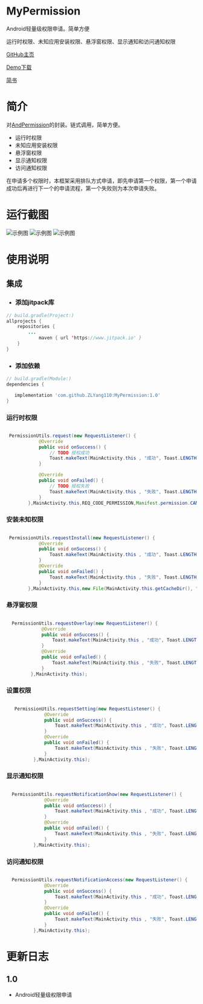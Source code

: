 # MyPermission

Android轻量级权限申请。简单方便

运行时权限、未知应用安装权限、悬浮窗权限、显示通知和访问通知权限


[GitHub主页](https://github.com/ZLYang110/MyPermission)

[Demo下载](https://github.com/ZLYang110/MyPermission/raw/master/app/release/app-release.apk)

[简书](https://www.jianshu.com/p/3c64052e6237)


# 简介

对[AndPermission](https://github.com/yanzhenjie/AndPermission)的封装。链式调用，简单方便。

- 运行时权限
- 未知应用安装权限
- 悬浮窗权限
- 显示通知权限
- 访问通知权限

在申请多个权限时，本框架采用排队方式申请，即先申请第一个权限，第一个申请成功后再进行下一个的申请流程，第一个失败则为本次申请失败。

# 运行截图

![示例图](https://github.com/ZLYang110/MyPermission/blob/master/screenshot/Screenshot_20200503.jpg)
![示例图](https://github.com/ZLYang110/MyPermission/blob/master/screenshot/Screenshot_20200503_164747.jpg)
![示例图](https://github.com/ZLYang110/MyPermission/blob/master/screenshot/Screenshot_20200503_164735.jpg)

# 使用说明

## 集成


- ### 添加jitpack库

```java
// build.gradle(Project:)
allprojects {
    repositories {
        ...
            maven { url 'https://www.jitpack.io' }
    }
}
```

- ### 添加依赖

```groovy
// build.gradle(Module:)
dependencies {

   implementation 'com.github.ZLYang110:MyPermission:1.0'
}
```

### 运行时权限


```java

 PermissionUtils.request(new RequestListener() {
            @Override
            public void onSuccess() {
                // TODO 授权成功
                Toast.makeText(MainActivity.this , "成功", Toast.LENGTH_SHORT).show();
            }

            @Override
            public void onFailed() {
                // TODO 授权失败
                Toast.makeText(MainActivity.this , "失败", Toast.LENGTH_SHORT).show();
            }
        },MainActivity.this,REQ_CODE_PERMISSION,Manifest.permission.CAMERA);

```


### 安装未知权限


```java

 PermissionUtils.requestInstall(new RequestListener() {
            @Override
            public void onSuccess() {
                Toast.makeText(MainActivity.this , "成功", Toast.LENGTH_SHORT).show();
            }
            @Override
            public void onFailed() {
                Toast.makeText(MainActivity.this , "失败", Toast.LENGTH_SHORT).show();
            }
        },MainActivity.this,new File(MainActivity.this.getCacheDir(), "test.apk").getPath());

```


### 悬浮窗权限


```java

  PermissionUtils.requestOverlay(new RequestListener() {
             @Override
             public void onSuccess() {
                 Toast.makeText(MainActivity.this , "成功", Toast.LENGTH_SHORT).show();
             }
             @Override
             public void onFailed() {
                 Toast.makeText(MainActivity.this , "失败", Toast.LENGTH_SHORT).show();
             }
         },MainActivity.this);
```

### 设置权限


```java

   PermissionUtils.requestSetting(new RequestListener() {
              @Override
              public void onSuccess() {
                  Toast.makeText(MainActivity.this , "成功", Toast.LENGTH_SHORT).show();
              }
              @Override
              public void onFailed() {
                  Toast.makeText(MainActivity.this , "失败", Toast.LENGTH_SHORT).show();
              }
          },MainActivity.this);

```

### 显示通知权限


```java

  PermissionUtils.requestNotificationShow(new RequestListener() {
              @Override
              public void onSuccess() {
                  Toast.makeText(MainActivity.this , "成功", Toast.LENGTH_SHORT).show();
              }
              @Override
              public void onFailed() {
                  Toast.makeText(MainActivity.this , "失败", Toast.LENGTH_SHORT).show();
              }
          },MainActivity.this);

```

### 访问通知权限


```java

  PermissionUtils.requestNotificationAccess(new RequestListener() {
              @Override
              public void onSuccess() {
                  Toast.makeText(MainActivity.this , "成功", Toast.LENGTH_SHORT).show();
              }
              @Override
              public void onFailed() {
                  Toast.makeText(MainActivity.this , "失败", Toast.LENGTH_SHORT).show();
              }
          },MainActivity.this);

```

# 更新日志

1.0
----

  - Android轻量级权限申请

